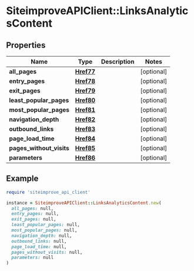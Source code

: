 # SiteimproveAPIClient::LinksAnalyticsContent

## Properties

| Name | Type | Description | Notes |
| ---- | ---- | ----------- | ----- |
| **all_pages** | [**Href77**](Href77.md) |  | [optional] |
| **entry_pages** | [**Href78**](Href78.md) |  | [optional] |
| **exit_pages** | [**Href79**](Href79.md) |  | [optional] |
| **least_popular_pages** | [**Href80**](Href80.md) |  | [optional] |
| **most_popular_pages** | [**Href81**](Href81.md) |  | [optional] |
| **navigation_depth** | [**Href82**](Href82.md) |  | [optional] |
| **outbound_links** | [**Href83**](Href83.md) |  | [optional] |
| **page_load_time** | [**Href84**](Href84.md) |  | [optional] |
| **pages_without_visits** | [**Href85**](Href85.md) |  | [optional] |
| **parameters** | [**Href86**](Href86.md) |  | [optional] |

## Example

```ruby
require 'siteimprove_api_client'

instance = SiteimproveAPIClient::LinksAnalyticsContent.new(
  all_pages: null,
  entry_pages: null,
  exit_pages: null,
  least_popular_pages: null,
  most_popular_pages: null,
  navigation_depth: null,
  outbound_links: null,
  page_load_time: null,
  pages_without_visits: null,
  parameters: null
)
```

